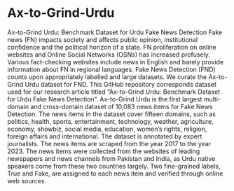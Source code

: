 # Ax-to-Grind-Urdu
Ax-to-Grind Urdu: Benchmark Dataset for Urdu Fake News Detection
Fake news (FN) impacts society and affects public opinion, institutional confidence and the political horizon of a state. FN proliferation on online websites and Online Social Networks (OSNs) has increased profusely. Various fact-checking websites include news in English and barely provide information about FN in regional languages. Fake News Detection (FND) counts upon appropriately labelled and large datasets. We curate the Ax-to-Grind Urdu dataset for FND. This GitHub repository corresponds dataset used for our research article titled “Ax-to-Grind Urdu: Benchmark Dataset for Urdu Fake News Detection”. 
Ax-to-Grind Urdu is the first largest multi-domain and cross-domain dataset of 10,083 news items for Fake News Detection. The news items in the dataset cover fifteen domains, such as politics, health, sports, entertainment, technology, weather, agriculture, economy, showbiz, social media, education, women’s rights, religion, foreign affairs and international. The dataset is annotated by expert journalists. The news items are scraped from the year 2017 to the year 2023. The news items were collected from the websites of leading newspapers and news channels from Pakistan and India, as Urdu native speakers come from these two countries largely. Two fine-grained labels, True and Fake, are assigned to each news item and verified through online web sources.
